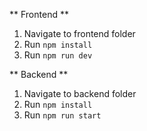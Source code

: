 ** Frontend **

1. Navigate to frontend folder
2. Run `npm install`
3. Run `npm run dev`

** Backend **

1. Navigate to backend folder
2. Run `npm install`
3. Run `npm run start`
